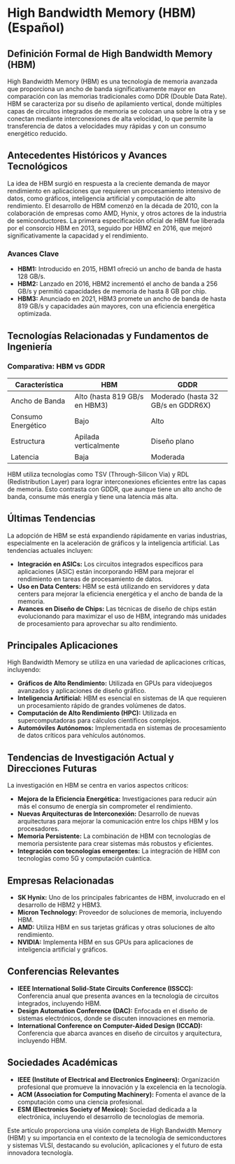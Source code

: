 # High Bandwidth Memory (HBM) (Español)

## Definición Formal de High Bandwidth Memory (HBM)

High Bandwidth Memory (HBM) es una tecnología de memoria avanzada que proporciona un ancho de banda significativamente mayor en comparación con las memorias tradicionales como DDR (Double Data Rate). HBM se caracteriza por su diseño de apilamiento vertical, donde múltiples capas de circuitos integrados de memoria se colocan una sobre la otra y se conectan mediante interconexiones de alta velocidad, lo que permite la transferencia de datos a velocidades muy rápidas y con un consumo energético reducido.

## Antecedentes Históricos y Avances Tecnológicos

La idea de HBM surgió en respuesta a la creciente demanda de mayor rendimiento en aplicaciones que requieren un procesamiento intensivo de datos, como gráficos, inteligencia artificial y computación de alto rendimiento. El desarrollo de HBM comenzó en la década de 2010, con la colaboración de empresas como AMD, Hynix, y otros actores de la industria de semiconductores. La primera especificación oficial de HBM fue liberada por el consorcio HBM en 2013, seguido por HBM2 en 2016, que mejoró significativamente la capacidad y el rendimiento.

### Avances Clave

- **HBM1:** Introducido en 2015, HBM1 ofreció un ancho de banda de hasta 128 GB/s.
- **HBM2:** Lanzado en 2016, HBM2 incrementó el ancho de banda a 256 GB/s y permitió capacidades de memoria de hasta 8 GB por chip.
- **HBM3:** Anunciado en 2021, HBM3 promete un ancho de banda de hasta 819 GB/s y capacidades aún mayores, con una eficiencia energética optimizada.

## Tecnologías Relacionadas y Fundamentos de Ingeniería

### Comparativa: HBM vs GDDR

| Característica | HBM | GDDR |
|----------------|-----|------|
| Ancho de Banda | Alto (hasta 819 GB/s en HBM3) | Moderado (hasta 32 GB/s en GDDR6X) |
| Consumo Energético | Bajo | Alto |
| Estructura | Apilada verticalmente | Diseño plano |
| Latencia | Baja | Moderada |

HBM utiliza tecnologías como TSV (Through-Silicon Via) y RDL (Redistribution Layer) para lograr interconexiones eficientes entre las capas de memoria. Esto contrasta con GDDR, que aunque tiene un alto ancho de banda, consume más energía y tiene una latencia más alta.

## Últimas Tendencias

La adopción de HBM se está expandiendo rápidamente en varias industrias, especialmente en la aceleración de gráficos y la inteligencia artificial. Las tendencias actuales incluyen:

- **Integración en ASICs:** Los circuitos integrados específicos para aplicaciones (ASIC) están incorporando HBM para mejorar el rendimiento en tareas de procesamiento de datos.
- **Uso en Data Centers:** HBM se está utilizando en servidores y data centers para mejorar la eficiencia energética y el ancho de banda de la memoria.
- **Avances en Diseño de Chips:** Las técnicas de diseño de chips están evolucionando para maximizar el uso de HBM, integrando más unidades de procesamiento para aprovechar su alto rendimiento.

## Principales Aplicaciones

High Bandwidth Memory se utiliza en una variedad de aplicaciones críticas, incluyendo:

- **Gráficos de Alto Rendimiento:** Utilizada en GPUs para videojuegos avanzados y aplicaciones de diseño gráfico.
- **Inteligencia Artificial:** HBM es esencial en sistemas de IA que requieren un procesamiento rápido de grandes volúmenes de datos.
- **Computación de Alto Rendimiento (HPC):** Utilizada en supercomputadoras para cálculos científicos complejos.
- **Automóviles Autónomos:** Implementada en sistemas de procesamiento de datos críticos para vehículos autónomos.

## Tendencias de Investigación Actual y Direcciones Futuras

La investigación en HBM se centra en varios aspectos críticos:

- **Mejora de la Eficiencia Energética:** Investigaciones para reducir aún más el consumo de energía sin comprometer el rendimiento.
- **Nuevas Arquitecturas de Interconexión:** Desarrollo de nuevas arquitecturas para mejorar la comunicación entre los chips HBM y los procesadores.
- **Memoria Persistente:** La combinación de HBM con tecnologías de memoria persistente para crear sistemas más robustos y eficientes.
- **Integración con tecnologías emergentes:** La integración de HBM con tecnologías como 5G y computación cuántica.

## Empresas Relacionadas

- **SK Hynix:** Uno de los principales fabricantes de HBM, involucrado en el desarrollo de HBM2 y HBM3.
- **Micron Technology:** Proveedor de soluciones de memoria, incluyendo HBM.
- **AMD:** Utiliza HBM en sus tarjetas gráficas y otras soluciones de alto rendimiento.
- **NVIDIA:** Implementa HBM en sus GPUs para aplicaciones de inteligencia artificial y gráficos.

## Conferencias Relevantes

- **IEEE International Solid-State Circuits Conference (ISSCC):** Conferencia anual que presenta avances en la tecnología de circuitos integrados, incluyendo HBM.
- **Design Automation Conference (DAC):** Enfocada en el diseño de sistemas electrónicos, donde se discuten innovaciones en memoria.
- **International Conference on Computer-Aided Design (ICCAD):** Conferencia que abarca avances en diseño de circuitos y arquitectura, incluyendo HBM.

## Sociedades Académicas

- **IEEE (Institute of Electrical and Electronics Engineers):** Organización profesional que promueve la innovación y la excelencia en la tecnología.
- **ACM (Association for Computing Machinery):** Fomenta el avance de la computación como una ciencia profesional.
- **ESM (Electronics Society of Mexico):** Sociedad dedicada a la electrónica, incluyendo el desarrollo de tecnologías de memoria.

Este artículo proporciona una visión completa de High Bandwidth Memory (HBM) y su importancia en el contexto de la tecnología de semiconductores y sistemas VLSI, destacando su evolución, aplicaciones y el futuro de esta innovadora tecnología.